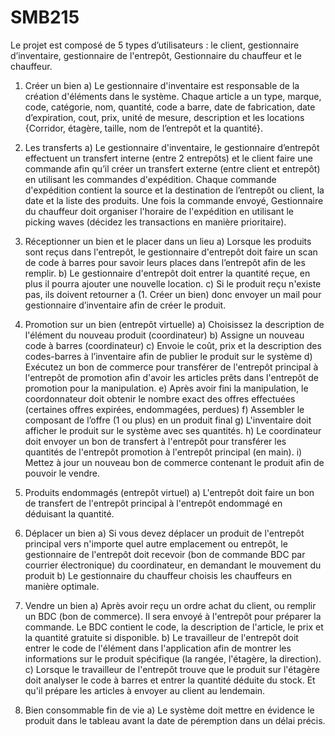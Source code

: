 # SMB215

Le projet est composé de 5 types d’utilisateurs : le client, gestionnaire d’inventaire, gestionnaire de l'entrepôt, Gestionnaire du chauffeur et le chauffeur.
1)	Créer un bien 
a)	Le gestionnaire d'inventaire est responsable de la création d'éléments dans le système. Chaque article a un type, marque, code, catégorie, nom, quantité, code a barre, date de fabrication, date d’expiration, cout, prix, unité de mesure, description et les locations {Corridor, étagère, taille, nom de l’entrepôt et la quantité}.

2)	Les transferts
a)	Le gestionnaire d'inventaire, le gestionnaire d’entrepôt effectuent un transfert interne (entre 2 entrepôts) et le client faire une commande afin qu’il créer un transfert externe (entre client et entrepôt) en utilisant les commandes d'expédition. Chaque commande d'expédition contient la source et la destination de l’entrepôt ou client, la date et la liste des produits. Une fois la commande envoyé, Gestionnaire du chauffeur doit organiser l'horaire de l'expédition en utilisant le picking waves (décidez les transactions en manière prioritaire).
	
3)	Réceptionner un bien et le placer dans un lieu 
a)	Lorsque les produits sont reçus dans l'entrepôt, le gestionnaire d'entrepôt doit faire un scan de code à barres pour savoir leurs places dans l’entrepôt afin de les remplir. 
b)	Le gestionnaire d'entrepôt doit entrer la quantité reçue, en plus il pourra ajouter une nouvelle location. 
c)	Si le produit reçu n'existe pas, ils doivent retourner a (1. Créer un bien) donc envoyer un mail pour gestionnaire d’inventaire afin de créer le produit.



4)	Promotion sur un bien (entrepôt virtuelle)
a)	Choisissez la description de l'élément du nouveau produit (coordinateur) 
b)	Assigne un nouveau code à barres (coordinateur) 
c)	Envoie le coût, prix et la description des codes-barres à l’inventaire afin de publier le produit sur le système 
d)	Exécutez un bon de commerce pour transférer de l'entrepôt principal à l'entrepôt de promotion afin d'avoir les articles prêts dans l'entrepôt de promotion pour la manipulation. 
e)	Après avoir fini la manipulation, le coordonnateur doit obtenir le nombre exact des offres effectuées (certaines offres expirées, endommagées, perdues) 
f)	Assembler le composant de l’offre (1 ou plus) en un produit final 
g)	L'inventaire doit afficher le produit sur le système avec ses quantités. 
h)	Le coordinateur doit envoyer un bon de transfert à l'entrepôt pour transférer les quantités de l'entrepôt promotion à l'entrepôt principal (en main). 
i)	Mettez à jour un nouveau bon de commerce contenant le produit afin de pouvoir le vendre.



5)	Produits endommagés (entrepôt virtuel) 
a)	L'entrepôt doit faire un bon de transfert de l'entrepôt principal à l'entrepôt endommagé en déduisant la quantité.



6)	Déplacer un bien 
a)	Si vous devez déplacer un produit de l'entrepôt principal vers n'importe quel autre emplacement ou entrepôt, le gestionnaire de l'entrepôt doit recevoir (bon de commande BDC par courrier électronique) du coordinateur, en demandant le mouvement du produit
b)	Le gestionnaire du chauffeur choisis les chauffeurs en manière optimale.

7)	Vendre un bien 
a)	Après avoir reçu un ordre achat du client, ou remplir un BDC (bon de commerce). Il sera envoyé à l'entrepôt pour préparer la commande. Le BDC contient le code, la description de l'article, le prix et la quantité gratuite si disponible.
b)	Le travailleur de l'entrepôt doit entrer le code de l'élément dans l'application afin de montrer les informations sur le produit spécifique (la rangée, l'étagère, la direction). 
c)	Lorsque le travailleur de l'entrepôt trouve que le produit sur l'étagère doit analyser le code à barres et entrer la quantité déduite du stock. Et qu'il prépare les articles à envoyer au client au lendemain.



8)	Bien consommable fin de vie
a)	Le système doit mettre en évidence le produit dans le tableau avant la date de péremption dans un délai précis.
